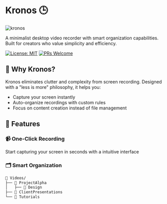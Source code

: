 # Kronos 🕒

![kronos](https://github.com/user-attachments/assets/b9881fb0-d063-4213-b812-a378e731369c)

A minimalist desktop video recorder with smart organization capabilities. Built for creators who value simplicity and efficiency.

[![License: MIT](https://img.shields.io/badge/License-MIT-blue.svg)](LICENSE)
[![PRs Welcome](https://img.shields.io/badge/PRs-welcome-brightgreen.svg)](CONTRIBUTING.md)

## 🌟 Why Kronos?

Kronos eliminates clutter and complexity from screen recording. Designed with a "less is more" philosophy, it helps you:
- Capture your screen instantly
- Auto-organize recordings with custom rules
- Focus on content creation instead of file management

## 🚀 Features

### 📹  One-Click Recording
Start capturing your screen in seconds with a intuitive interface

### 🗂 Smart Organization
```bash
📂 Videos/
├── 📁 ProjectAlpha
│   ├── 📁 Design
├── 📁 ClientPresentations
└── 📁 Tutorials
